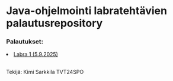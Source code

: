 <h1>Java-ohjelmointi labratehtävien palautusrepository</h1>

<h3>Palautukset:</h3>
<li><a href="https://github.com/basap/java-perusteet-labrat/blob/main/Labra1/src/Labra1.java">Labra 1 (5.9.2025)</a></li>
<br>
<p>Tekijä: Kimi Sarkkila TVT24SPO</p>
